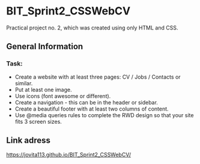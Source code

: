 # BIT_Sprint2_CSSWebCV 

Practical project no. 2, which was created using only HTML and CSS.

## General Information
### Task:

* Create a website with at least three pages: CV / Jobs / Contacts or similar.
* Put at least one image.
* Use icons (font awesome or different).
* Create a navigation - this can be in the header or sidebar.
* Create a beautiful footer with at least two columns of content.
* Use @media queries rules to complete the RWD design so that your site fits 3 screen sizes.

## Link adress

https://jovita113.github.io/BIT_Sprint2_CSSWebCV/
